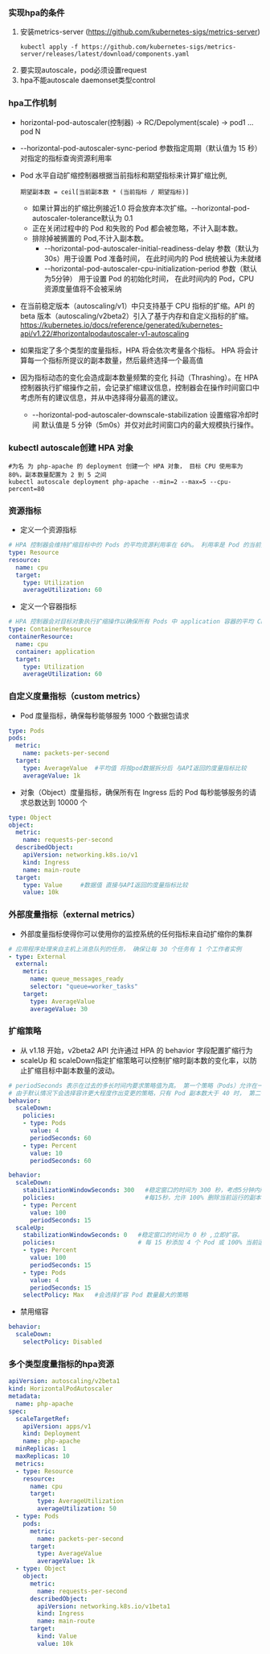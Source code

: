 ### 实现hpa的条件
1. 安装metrics-server (https://github.com/kubernetes-sigs/metrics-server)
   ```
   kubectl apply -f https://github.com/kubernetes-sigs/metrics-server/releases/latest/download/components.yaml
   ```
2. 要实现autoscale，pod必须设置request
3. hpa不能autoscale daemonset类型control

### hpa工作机制
* horizontal-pod-autoscaler(控制器) -> RC/Depolyment(scale) -> pod1 ... pod N
* --horizontal-pod-autoscaler-sync-period 参数指定周期（默认值为 15 秒）对指定的指标查询资源利用率

* Pod 水平自动扩缩控制器根据当前指标和期望指标来计算扩缩比例,
  ```
  期望副本数 = ceil[当前副本数 * (当前指标 / 期望指标)] 
  ```
  * 如果计算出的扩缩比例接近1.0 将会放弃本次扩缩。--horizontal-pod-autoscaler-tolerance默认为 0.1
  * 正在关闭过程中的 Pod 和失败的 Pod 都会被忽略，不计入副本数。
  * 排除掉被搁置的 Pod,不计入副本数。
    * --horizontal-pod-autoscaler-initial-readiness-delay 参数（默认为 30s）用于设置 Pod 准备时间， 在此时间内的 Pod 统统被认为未就绪
    * --horizontal-pod-autoscaler-cpu-initialization-period 参数（默认为5分钟） 用于设置 Pod 的初始化时间， 在此时间内的 Pod，CPU 资源度量值将不会被采纳

* 在当前稳定版本（autoscaling/v1）中只支持基于 CPU 指标的扩缩。API 的 beta 版本（autoscaling/v2beta2）引入了基于内存和自定义指标的扩缩。
  https://kubernetes.io/docs/reference/generated/kubernetes-api/v1.22/#horizontalpodautoscaler-v1-autoscaling

* 如果指定了多个类型的度量指标，HPA 将会依次考量各个指标。 HPA 将会计算每一个指标所提议的副本数量，然后最终选择一个最高值

* 因为指标动态的变化会造成副本数量频繁的变化 抖动（Thrashing）。在 HPA 控制器执行扩缩操作之前，会记录扩缩建议信息，控制器会在操作时间窗口中考虑所有的建议信息，并从中选择得分最高的建议。
  * --horizontal-pod-autoscaler-downscale-stabilization 设置缩容冷却时间 默认值是 5 分钟（5m0s）并仅对此时间窗口内的最大规模执行操作。


### kubectl autoscale创建 HPA 对象
```
#为名 为 php-apache 的 deployment 创建一个 HPA 对象， 目标 CPU 使用率为 80%，副本数量配置为 2 到 5 之间
kubectl autoscale deployment php-apache --min=2 --max=5 --cpu-percent=80 
```

### 资源指标
* 定义一个资源指标
```yml
# HPA 控制器会维持扩缩目标中的 Pods 的平均资源利用率在 60%。 利用率是 Pod 的当前资源用量与其请求值之间的比值
type: Resource
resource:
  name: cpu
  target:
    type: Utilization
    averageUtilization: 60
```
* 定义一个容器指标
```yml
# HPA 控制器会对目标对象执行扩缩操作以确保所有 Pods 中 application 容器的平均 CPU 用量为 60%
type: ContainerResource
containerResource:
  name: cpu
  container: application
  target:
    type: Utilization
    averageUtilization: 60
```

### 自定义度量指标（custom metrics）
* Pod 度量指标，确保每秒能够服务 1000 个数据包请求
```yml
type: Pods
pods:
  metric:
    name: packets-per-second
  target:
    type: AverageValue  #平均值 将按pod数据拆分后 与API返回的度量指标比较
    averageValue: 1k
```
* 对象（Object）度量指标，确保所有在 Ingress 后的 Pod 每秒能够服务的请求总数达到 10000 个
```yml
type: Object
object:
  metric:
    name: requests-per-second
  describedObject:
    apiVersion: networking.k8s.io/v1
    kind: Ingress
    name: main-route
  target:
    type: Value     #数据值 直接与API返回的度量指标比较
    value: 10k
```

### 外部度量指标（external metrics）
* 外部度量指标使得你可以使用你的监控系统的任何指标来自动扩缩你的集群
```yml
# 应用程序处理来自主机上消息队列的任务， 确保让每 30 个任务有 1 个工作者实例
- type: External
  external:
    metric:
      name: queue_messages_ready
      selector: "queue=worker_tasks"
    target:
      type: AverageValue
      averageValue: 30
```

### 扩缩策略
* 从 v1.18 开始，v2beta2 API 允许通过 HPA 的 behavior 字段配置扩缩行为
* scaleUp 和 scaleDown指定扩缩策略可以控制扩缩时副本数的变化率，以防止扩缩目标中副本数量的波动。
```yml
# periodSeconds 表示在过去的多长时间内要求策略值为真。 第一个策略（Pods）允许在一分钟内最多缩容 4 个副本。第二个策略（Percent） 允许在一分钟内最多缩容当前副本个数的百分之十。
# 由于默认情况下会选择容许更大程度作出变更的策略，只有 Pod 副本数大于 40 时， 第二个策略才会被采用, 在 autoscaler 控制器的每个循环中，将根据当前副本的数量重新计算要更改的 Pod 数量
behavior:
  scaleDown:
    policies:
    - type: Pods
      value: 4
      periodSeconds: 60
    - type: Percent
      value: 10
      periodSeconds: 60
```
```yml
behavior:
  scaleDown:
    stabilizationWindowSeconds: 300   #稳定窗口的时间为 300 秒，考虑5分钟内所有期望状态 并使用指定时间间隔内的最大值
    policies:                         #每15秒，允许 100% 删除当前运行的副本
    - type: Percent                  
      value: 100                     
      periodSeconds: 15
  scaleUp:             
    stabilizationWindowSeconds: 0   #稳定窗口的时间为 0 秒 ,立即扩容。
    policies:                       # 每 15 秒添加 4 个 Pod 或 100% 当前运行的副本数，直到 HPA 达到稳定状态
    - type: Percent
      value: 100
      periodSeconds: 15
    - type: Pods
      value: 4
      periodSeconds: 15
    selectPolicy: Max   #会选择扩容 Pod 数量最大的策略
```
* 禁用缩容
```yml
behavior:
  scaleDown:
    selectPolicy: Disabled
```

### 多个类型度量指标的hpa资源
```yml
apiVersion: autoscaling/v2beta1
kind: HorizontalPodAutoscaler
metadata:
  name: php-apache
spec:
  scaleTargetRef:
    apiVersion: apps/v1
    kind: Deployment
    name: php-apache
  minReplicas: 1
  maxReplicas: 10
  metrics:
  - type: Resource
    resource:
      name: cpu
      target:
        type: AverageUtilization
        averageUtilization: 50
  - type: Pods
    pods:
      metric:
        name: packets-per-second
      target:
        type: AverageValue
        averageValue: 1k
  - type: Object
    object:
      metric:
        name: requests-per-second
      describedObject:
        apiVersion: networking.k8s.io/v1beta1
        kind: Ingress
        name: main-route
      target:
        kind: Value
        value: 10k
```